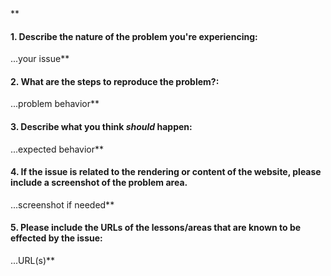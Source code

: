 <!--
Thanks for your interest in The Odin Project. As a courtesy to our maintainers please do a search in our issues to make sure this is not a duplicate of an existing issue. In order to get issues addressed in a reasonable amount of time, we request that you include a baseline of information about the issue you're experiencing and how to reproduce it. Please provide the following:
-->**


#### **1. Describe the nature of the problem you're experiencing:**


...your issue**


#### **2. What are the steps to reproduce the problem?:**


...problem behavior**


#### **3. Describe what you think *should* happen:**


...expected behavior**


#### **4. If the issue is related to the rendering or content of the website, please include a screenshot of the problem area.**


...screenshot if needed**


#### **5. Please include the URLs of the lessons/areas that are known to be effected by the issue:**


...URL(s)**


